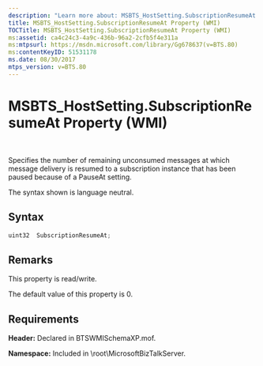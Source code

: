 ```yaml
---
description: "Learn more about: MSBTS_HostSetting.SubscriptionResumeAt Property (WMI)"
title: MSBTS_HostSetting.SubscriptionResumeAt Property (WMI)
TOCTitle: MSBTS_HostSetting.SubscriptionResumeAt Property (WMI)
ms:assetid: ca4c24c3-4a9c-436b-96a2-2cfb5f4e311a
ms:mtpsurl: https://msdn.microsoft.com/library/Gg678637(v=BTS.80)
ms:contentKeyID: 51531178
ms.date: 08/30/2017
mtps_version: v=BTS.80
---
```


# MSBTS\_HostSetting.SubscriptionResumeAt Property (WMI)

 

Specifies the number of remaining unconsumed messages at which message delivery is resumed to a subscription instance that has been paused because of a PauseAt setting.

The syntax shown is language neutral.

## Syntax

```C#
uint32  SubscriptionResumeAt;  
```

## Remarks

This property is read/write.

The default value of this property is 0.

## Requirements

**Header:** Declared in BTSWMISchemaXP.mof.

**Namespace:** Included in \\root\\MicrosoftBizTalkServer.

